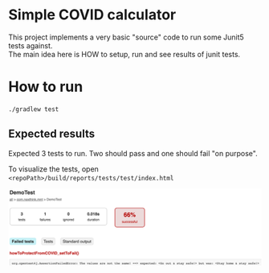 # Simple COVID calculator

This project implements a very basic "source" code to run some Junit5 tests against.  
The main idea here is HOW to setup, run and see results of junit tests.

# How to run
```shell
./gradlew test
```

## Expected results
Expected 3 tests to run. Two should pass and one should fail "on purpose".

To visualize the tests, open ```<repoPath>/build/reports/tests/test/index.html```

![img.png](test_report.png)